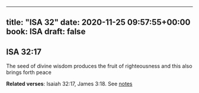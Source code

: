 
---
title: "ISA 32"
date: 2020-11-25 09:57:55+00:00
book: ISA
draft: false
---

## ISA 32:17

The seed of divine wisdom produces the fruit of righteousness and this also brings forth peace

**Related verses**: Isaiah 32:17, James 3:18. See [notes](https://my.bible.com/notes/3570546195536011771)

